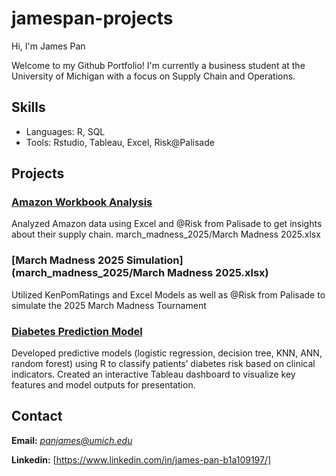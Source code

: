 # jamespan-projects

Hi, I'm James Pan

Welcome to my Github Portfolio! I'm currently a business student at the University of Michigan with a focus on Supply Chain and Operations.

## Skills
- Languages: R, SQL
- Tools: Rstudio, Tableau, Excel, Risk@Palisade

## Projects

### [Amazon Workbook Analysis](amazon_distribution_analysis/Amazon_Workbook_Final.xlsx)
Analyzed Amazon data using Excel and @Risk from Palisade to get insights about their supply chain.
march_madness_2025/March Madness 2025.xlsx
### [March Madness 2025 Simulation](march_madness_2025/March Madness 2025.xlsx)
Utilized KenPomRatings and Excel Models as well as @Risk from Palisade to simulate the 2025 March Madness Tournament

### [Diabetes Prediction Model](./DiabetesAnalysis.Rmd)
Developed predictive models (logistic regression, decision tree, KNN, ANN, random forest) using R to classify patients’ diabetes risk based on clinical indicators.	
Created an interactive Tableau dashboard to visualize key features and model outputs for presentation.	
## Contact
**Email:** *panjames@umich.edu*

**Linkedin:** [https://www.linkedin.com/in/james-pan-b1a109197/]
